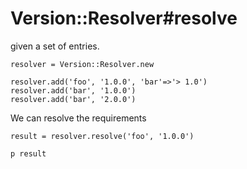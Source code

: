 # Version::Resolver#resolve

given a set of entries.

    resolver = Version::Resolver.new

    resolver.add('foo', '1.0.0', 'bar'=>'> 1.0')
    resolver.add('bar', '1.0.0')
    resolver.add('bar', '2.0.0')

We can resolve the requirements

    result = resolver.resolve('foo', '1.0.0')

    p result


